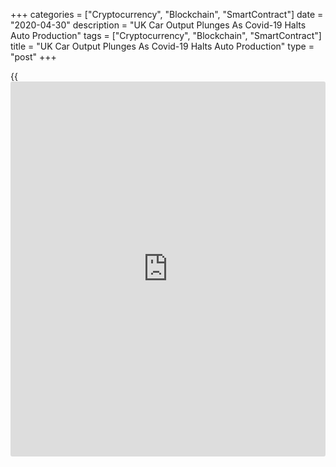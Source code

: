 +++
categories = ["Cryptocurrency", "Blockchain", "SmartContract"]
date = "2020-04-30"
description = "UK Car Output Plunges As Covid-19 Halts Auto Production"
tags = ["Cryptocurrency", "Blockchain", "SmartContract"]
title = "UK Car Output Plunges As Covid-19 Halts Auto Production"
type = "post"
+++

{{<iframe id="large-banner" src="https://www.bounty.group/#slide=7.0" width="100%" height="600" scrolling="no" style="border: 0px solid rgb(216, 221, 230); border-radius: 3px;">}}

British car production declined in March as [coronavirus][1] pandemic
forced factories to close, the Society of Motor Manufacturers and
Traders, or SMMT, reported Thursday.  
  
Car production declined 37.6 percent on a yearly basis in March. Only
78,767 vehicles left factory gates in March.

Output for the domestic market declined 36.8 percent, and that for
exports fell 37.8 percent.

Demand was particularly weak in major export destinations, including the
US and EU where many key [markets][2] were shut for the majority of the
month.

However, the lobby noted some encouraging signs with shipments to China
rising 2.3 percent as lockdown measures began to ease.

In the first quarter, overall auto production fell 13.8 percent to 319,
252 units.

Mike Hawes, SMMT chief executive, said UK automotive is fundamentally
strong but, as these figures show, it is being tested like never before,
with each week of shutdown costing the sector and [economy][3] billions.

Government's emergency measures are helping keep many companies afloat
and thousands of people in jobs, but liquidity remains a major concern
and will become even more stretched as the industry begins to restart,
he noted.

For comments and feedback [contact](https://www.playgroundfx.com/contact/): editorial@rtt[news](https://www.letsplayfx.com/blog/forex-news-website/).com

[Economic News][3]

 **What parts of the world are seeing the best (and worst) economic
performances lately? Click[here][4] to check out our [Econ Scorecard][4]
and find out! See up-to-the-moment [ranking](https://www.playgroundfx.com/blog/crypto-exchange-ranking/)s for the best and worst
performers in [GDP][5], [unemployment rate][6], [inflation][7] and much
more.**

   1. www.rtt[news](https://www.letsplayfx.com/blog/forex-news-website/).com/list/coronavirus.aspx
   2. www.rtt[news](https://www.letsplayfx.com/blog/forex-news-website/).com/Content/Markets.aspx
   3. www.rtt[news](https://www.letsplayfx.com/blog/forex-news-website/).com/Content/EconomicNews.aspx
   4. www.rtt[news](https://www.letsplayfx.com/blog/forex-news-website/).com/economic-scorecard/world-rank/unemployment-rate/highest-performance.aspx
   5. www.rtt[news](https://www.letsplayfx.com/blog/forex-news-website/).com/economic-scorecard/world-rank/GDP/highest-performance.aspx
   6. www.rtt[news](https://www.letsplayfx.com/blog/forex-news-website/).com/economic-scorecard/world-rank/unemployment-rate/lowest-performance.aspx
   7. www.rtt[news](https://www.letsplayfx.com/blog/forex-news-website/).com/economic-scorecard/world-rank/CPI/highest-performance.aspx